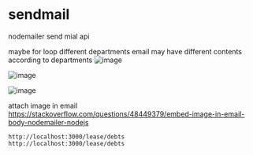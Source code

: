 # sendmail

nodemailer send mial api

maybe for loop different departments email may have different contents according to departments
![image](https://user-images.githubusercontent.com/77183620/199648472-a25fd079-c8c5-4397-b126-8dcf72c88ff7.png)

![image](https://user-images.githubusercontent.com/77183620/199648933-617ecf55-1950-4aff-afe6-8ce6158465f5.png)

![image](https://user-images.githubusercontent.com/77183620/199650308-d011762e-8b71-4d8f-a0b2-d0a5ebed536e.png)

attach image in email  
https://stackoverflow.com/questions/48449379/embed-image-in-email-body-nodemailer-nodejs

```
http://localhost:3000/lease/debts
http://localhost:3000/lease/debts
```